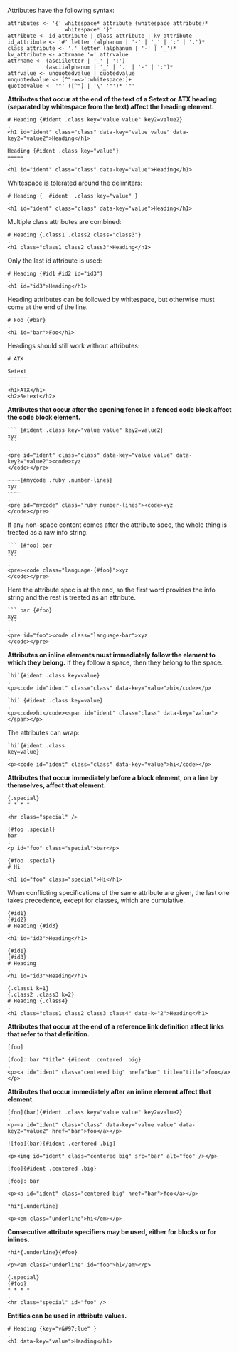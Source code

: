 Attributes have the following syntax:

    attributes <- '{' whitespace* attribute (whitespace attribute)*
                      whitespace* '}'
    attribute <- id_attribute | class_attribute | kv_attribute
    id_attribute <- '#' letter (alphanum | '-' | '_' | ':' | '.')*
    class_attribute <- '.' letter (alphanum | '-' | '_')*
    kv_attribute <- attrname '=' attrvalue
    attrname <- (asciiletter | '_' | ':')
                (asciialphanum | '_' | '.' | '-' | ':')*
    attrvalue <- unquotedvalue | quotedvalue
    unquotedvalue <- [^"-=<>`:whitespace:]+
    quotedvalue <- '"' ([^"] | '\' '"')* '"'

**Attributes that occur at the end of the text of
a Setext or ATX heading (separated by whitespace
from the text) affect the heading element.**

```````````````````````````````` example
# Heading {#ident .class key="value value" key2=value2}
.
<h1 id="ident" class="class" data-key="value value" data-key2="value2">Heading</h1>
````````````````````````````````

```````````````````````````````` example
Heading {#ident .class key="value"}
=====
.
<h1 id="ident" class="class" data-key="value">Heading</h1>
````````````````````````````````

Whitespace is tolerated around the delimiters:

```````````````````````````````` example
# Heading {  #ident  .class key="value" }
.
<h1 id="ident" class="class" data-key="value">Heading</h1>
````````````````````````````````

Multiple class attributes are combined:

```````````````````````````````` example
# Heading {.class1 .class2 class="class3"}
.
<h1 class="class1 class2 class3">Heading</h1>
````````````````````````````````

Only the last id attribute is used:

```````````````````````````````` example
# Heading {#id1 #id2 id="id3"}
.
<h1 id="id3">Heading</h1>
````````````````````````````````

Heading attributes can be followed by whitespace, but
otherwise must come at the end of the line.

```````````````````````````````` example
# Foo {#bar}   
.
<h1 id="bar">Foo</h1>
````````````````````````````````

Headings should still work without attributes:

```````````````````````````````` example
# ATX

Setext
------
.
<h1>ATX</h1>
<h2>Setext</h2>
````````````````````````````````

**Attributes that occur after the opening fence
in a fenced code block affect the code block element.**

```````````````````````````````` example
``` {#ident .class key="value value" key2=value2} 
xyz
```
.
<pre id="ident" class="class" data-key="value value" data-key2="value2"><code>xyz
</code></pre>
````````````````````````````````

```````````````````````````````` example
~~~~{#mycode .ruby .number-lines}
xyz
~~~~
.
<pre id="mycode" class="ruby number-lines"><code>xyz
</code></pre>
````````````````````````````````

If any non-space content comes after the attribute spec, the
whole thing is treated as a raw info string.

```````````````````````````````` example
``` {#foo} bar
xyz
```
.
<pre><code class="language-{#foo}">xyz
</code></pre>
````````````````````````````````

Here the attribute spec is at the end, so the
first word provides the info string and the rest is
treated as an attribute.

```````````````````````````````` example
``` bar {#foo}
xyz
```
.
<pre id="foo"><code class="language-bar">xyz
</code></pre>
````````````````````````````````

**Attributes on inline elements must immediately follow the element to
which they belong.**  If they follow a space, then they belong
to the space.

```````````````````````````````` example
`hi`{#ident .class key=value}
.
<p><code id="ident" class="class" data-key="value">hi</code></p>
````````````````````````````````

```````````````````````````````` example
`hi` {#ident .class key=value}
.
<p><code>hi</code><span id="ident" class="class" data-key="value"> </span></p>
````````````````````````````````

The attributes can wrap:

```````````````````````````````` example
`hi`{#ident .class
key=value}
.
<p><code id="ident" class="class" data-key="value">hi</code></p>
````````````````````````````````

**Attributes that occur immediately before a block
element, on a line by themselves, affect that
element.**

```````````````````````````````` example
{.special}
* * * *
.
<hr class="special" />
````````````````````````````````

```````````````````````````````` example
{#foo .special}
bar
.
<p id="foo" class="special">bar</p>
````````````````````````````````

```````````````````````````````` example
{#foo .special}
# Hi
.
<h1 id="foo" class="special">Hi</h1>
````````````````````````````````

When conflicting specifications of the same attribute are given,
the last one takes precedence, except for classes, which are
cumulative.

```````````````````````````````` example
{#id1}
{#id2}
# Heading {#id3}
.
<h1 id="id3">Heading</h1>
````````````````````````````````

```````````````````````````````` example
{#id1}
{#id3}
# Heading
.
<h1 id="id3">Heading</h1>
````````````````````````````````

```````````````````````````````` example
{.class1 k=1}
{.class2 .class3 k=2}
# Heading {.class4}
.
<h1 class="class1 class2 class3 class4" data-k="2">Heading</h1>
````````````````````````````````


**Attributes that occur at the end of a reference
link definition affect links that refer to that
definition.**

```````````````````````````````` example
[foo]

[foo]: bar "title" {#ident .centered .big}
.
<p><a id="ident" class="centered big" href="bar" title="title">foo</a></p>
````````````````````````````````

**Attributes that occur immediately after an inline
element affect that element.**

```````````````````````````````` example
[foo](bar){#ident .class key="value value" key2=value2}
.
<p><a id="ident" class="class" data-key="value value" data-key2="value2" href="bar">foo</a></p>
````````````````````````````````

```````````````````````````````` example
![foo](bar){#ident .centered .big}
.
<p><img id="ident" class="centered big" src="bar" alt="foo" /></p>
````````````````````````````````

```````````````````````````````` example
[foo]{#ident .centered .big}

[foo]: bar
.
<p><a id="ident" class="centered big" href="bar">foo</a></p>
````````````````````````````````

```````````````````````````````` example
*hi*{.underline}
.
<p><em class="underline">hi</em></p>
````````````````````````````````

**Consecutive attribute specifiers may be used,
either for blocks or for inlines.**

```````````````````````````````` example
*hi*{.underline}{#foo}
.
<p><em class="underline" id="foo">hi</em></p>
````````````````````````````````

```````````````````````````````` example
{.special}
{#foo}
* * * *
.
<hr class="special" id="foo" />
````````````````````````````````

**Entities can be used in attribute values.**

```````````````````````````````` example
# Heading {key="v&#97;lue" }
.
<h1 data-key="value">Heading</h1>
````````````````````````````````
